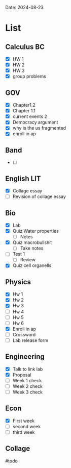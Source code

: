 Date:  2024-08-23
# List

## Calculus BC
- [x] HW 1
- [x] HW 2
- [x] HW 3
- [x] group problems
## GOV
- [x] Chapter1.2 
- [x] Chapter 1.1
- [x] current events 2
- [x] Democracy argument
- [x] why is the us fragmented
- [x] enroll in ap 
## Band 
- [ ] 
## English LIT
- [x] Collage essay
- [ ] Revision of collage essay
## Bio
- [x] Lab
- [x] Quiz Water properties
	- [ ] Notes
- [x] Quiz macrobullshit
	- [ ] Take notes
- [ ] Test 1
	- [ ] Review
- [x] Quiz cell organells 
## Physics 
- [x] Hw 1
- [x] Hw 2
- [x] Hw 3
- [ ] Hw 4
- [ ] Hw 5 
- [ ] Hw 6
- [x] Enroll in ap
- [ ] Crossword
- [ ] Lab release form
## Engineering
- [x]  Talk to link lab
- [x] Proposal
- [ ] Week 1 check
- [ ] Week 2 check
- [ ] Week 3 check
## Econ
- [x] First week
- [ ] second week
- [ ] third week

## Collage 


#todo
